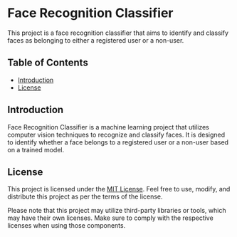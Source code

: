 # Face Recognition Classifier

This project is a face recognition classifier that aims to identify and classify faces as belonging to either a registered user or a non-user.

## Table of Contents

- [Introduction](#introduction)
- [License](#license)

## Introduction

Face Recognition Classifier is a machine learning project that utilizes computer vision techniques to recognize and classify faces. It is designed to identify whether a face belongs to a registered user or a non-user based on a trained model.


## License

This project is licensed under the [MIT License](LICENSE). Feel free to use, modify, and distribute this project as per the terms of the license.

Please note that this project may utilize third-party libraries or tools, which may have their own licenses. Make sure to comply with the respective licenses when using those components.
